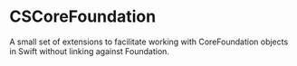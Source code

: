 # CSCoreFoundation

A small set of extensions to facilitate working with CoreFoundation objects in Swift without linking against Foundation.
